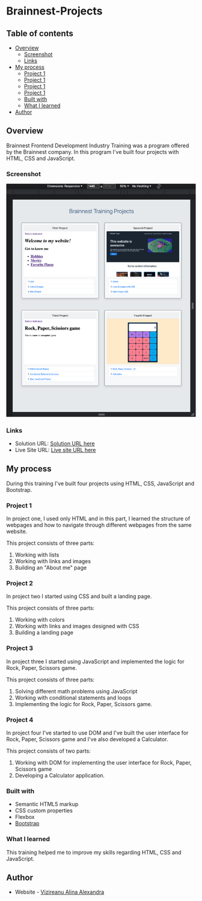 # Brainnest-Projects

## Table of contents

- [Overview](#overview)
  - [Screenshot](#screenshot)
  - [Links](#links)
- [My process](#my-process)
  - [Project 1](#project-1)
  - [Project 1](#project-2)
  - [Project 1](#project-3)
  - [Project 1](#project-4)
  - [Built with](#built-with)
  - [What I learned](#what-i-learned)
- [Author](#author)

## Overview
  Brainnest Frontend Development Industry Training was a program offered by the Brainnest company.
  In this program I've built four projects with HTML, CSS and JavaScript.

### Screenshot

![](./screenshots/BrainnestProjects.jpg)


### Links

- Solution URL: [Solution URL here](https://github.com/AlinaAlexandraVizireanu/Brainnest-Projects)
- Live Site URL: [Live site URL here](https://alinaalexandravizireanu.github.io/Brainnest-Projects/)

## My process
  During this training I've built four projects using HTML, CSS, JavaScript and Bootstrap.
  
### Project 1
  In project one, I used only HTML and in this part, I learned the structure of webpages and how to navigate through different webpages from the same website.

This project consists of three parts:
  1. Working with lists
  2. Working with links and images
  3. Building an "About me" page

### Project 2
  In project two I started using CSS and built a landing page.

This project consists of three parts:
  1. Working with colors
  2. Working with links and images designed with CSS
  3. Building a landing page

  ### Project 3
  In project three I started using JavaScript and implemented the logic for Rock, Paper, Scissors game.

This project consists of three parts:
  1. Solving different math problems using JavaScript
  2. Working with conditional statements and loops
  3. Implementing the logic for Rock, Paper, Scissors game.

 ### Project 4
  In project four I've started to use DOM and I've built the user interface for Rock, Paper, Scissors game and I've also developed a Calculator.

This project consists of two parts:
  1. Working with DOM for implementing the user interface for Rock, Paper, Scissors game
  2. Developing a Calculator application.

### Built with

- Semantic HTML5 markup
- CSS custom properties
- Flexbox
- [Bootstrap](https://getbootstrap.com/)

### What I learned

This training helped me to improve my skills regarding HTML, CSS and JavaScript.

## Author

- Website - [Vizireanu Alina Alexandra](https://alinaalexandravizireanu.github.io/Brainnest-Projects/)
